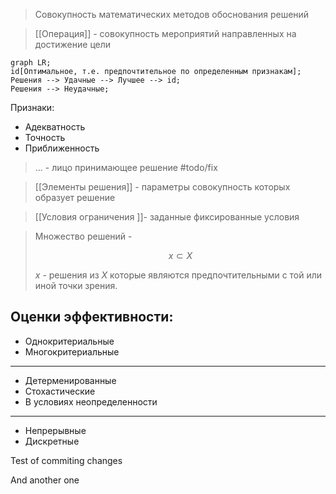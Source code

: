 > Совокупность математических методов обоснования решений

> [[Операция]] - совокупность мероприятий направленных на достижение цели

```mermaid
graph LR;
id[Оптимальное, т.е. предпочтительное по определенным признакам];
Решения --> Удачные --> Лучшее --> id;
Решения --> Неудачные;
```

Признаки:

- Адекватность
- Точность
- Приближенность

> ... - лицо принимающее решение #todo/fix

> [[Элементы решения]] - параметры совокупность которых образует решение

> [[Условия ограничения ]]- заданные фиксированные условия

> Множество решений  - 
>
> $$
> x \subset X
> $$
>
>  $x$ - решения из $X$ которые являются предпочтительными с той или иной точки зрения.

Оценки эффективности:
----------------------------------------

- Однокритериальные
- Многокритериальные

---

- Детерменированные
- Стохастические
- В условиях неопределенности

---

- Непрерывные
- Дискретные


Test of commiting changes

And another one

